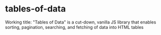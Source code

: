 # tables-of-data
Working title: "Tables of Data" is a cut-down, vanilla JS library that enables sorting, pagination, searching, and fetching of data into HTML tables
